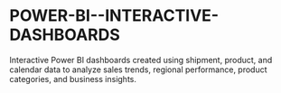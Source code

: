 # POWER-BI--INTERACTIVE-DASHBOARDS
Interactive Power BI dashboards created using shipment, product, and calendar data to analyze sales trends, regional performance, product categories, and business insights.
